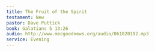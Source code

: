 ```yaml
---
title: The Fruit of the Spirit
testament: New
pastor: Dave Puttick
book: Galatians 5 13:26
audio: http://www.mecgoodnews.org/audio/061020192.mp3
service: Evening 
---
```

